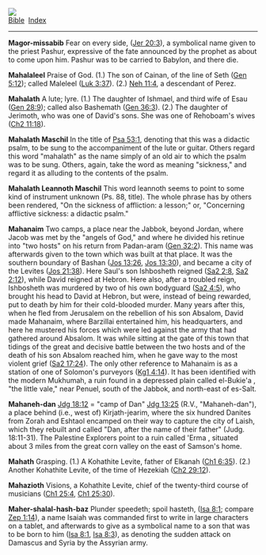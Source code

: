 [![](../../cdshop/ithlogo.png)](../../index)  
[Bible](../index)  [Index](index) 

------------------------------------------------------------------------

<span id="000">**Magor-missabib**</span> Fear on every side, ([Jer
20:3](../kjv/jer020.htm#003)), a symbolical name given to the priest
Pashur, expressive of the fate announced by the prophet as about to come
upon him. Pashur was to be carried to Babylon, and there die.

<span id="001">**Mahalaleel**</span> Praise of God. (1.) The son of
Cainan, of the line of Seth ([Gen 5:12](../kjv/gen005.htm#012)); called
Maleleel ([Luk 3:37](../kjv/luk003.htm#037)). (2.) [Neh
11:4](../kjv/neh011.htm#004), a descendant of Perez.

<span id="002">**Mahalath**</span> A lute; lyre. (1.) The daughter of
Ishmael, and third wife of Esau ([Gen 28:9](../kjv/gen028.htm#009));
called also Bashemath ([Gen 36:3](../kjv/gen036.htm#003)). (2.) The
daughter of Jerimoth, who was one of David's sons. She was one of
Rehoboam's wives ([Ch2 11:18](../kjv/ch2011.htm#018)).

<span id="003">**Mahalath Maschil**</span> In the title of [Psa
53:1](../kjv/psa053.htm#001), denoting that this was a didactic psalm,
to be sung to the accompaniment of the lute or guitar. Others regard
this word "mahalath" as the name simply of an old air to which the psalm
was to be sung. Others, again, take the word as meaning "sickness," and
regard it as alluding to the contents of the psalm.

<span id="004">**Mahalath Leannoth Maschil**</span> This word leannoth
seems to point to some kind of instrument unknown (Ps. 88, title). The
whole phrase has by others been rendered, "On the sickness of
affliction: a lesson;" or, "Concerning afflictive sickness: a didactic
psalm."

<span id="005">**Mahanaim**</span> Two camps, a place near the Jabbok,
beyond Jordan, where Jacob was met by the "angels of God," and where he
divided his retinue into "two hosts" on his return from Padan-aram ([Gen
32:2](../kjv/gen032.htm#002)). This name was afterwards given to the
town which was built at that place. It was the southern boundary of
Bashan ([Jos 13:26](../kjv/jos013.htm#026), [Jos
13:30](../kjv/jos013.htm#030)), and became a city of the Levites ([Jos
21:38](../kjv/jos021.htm#038)). Here Saul's son Ishbosheth reigned ([Sa2
2:8](../kjv/sa2002.htm#008), [Sa2 2:12](../kjv/sa2002.htm#012)), while
David reigned at Hebron. Here also, after a troubled reign, Ishbosheth
was murdered by two of his own bodyguard ([Sa2
4:5](../kjv/sa2004.htm#005)), who brought his head to David at Hebron,
but were, instead of being rewarded, put to death by him for their
cold-blooded murder. Many years after this, when he fled from Jerusalem
on the rebellion of his son Absalom, David made Mahanaim, where
Barzillai entertained him, his headquarters, and here he mustered his
forces which were led against the army that had gathered around Absalom.
It was while sitting at the gate of this town that tidings of the great
and decisive battle between the two hosts and of the death of his son
Absalom reached him, when he gave way to the most violent grief ([Sa2
17:24](../kjv/sa2017.htm#024)). The only other reference to Mahanaim is
as a station of one of Solomon's purveyors ([Kg1
4:14](../kjv/kg1004.htm#014)). It has been identified with the modern
Mukhumah, a ruin found in a depressed plain called el-Bukie'a , "the
little vale," near Penuel, south of the Jabbok, and north-east of
es-Salt.

<span id="006">**Mahaneh-dan**</span> [Jdg 18:12](../kjv/jdg018.htm#012)
= "camp of Dan" [Jdg 13:25](../kjv/jdg013.htm#025) (R.V.,
"Mahaneh-dan"), a place behind (i.e., west of) Kirjath-jearim, where the
six hundred Danites from Zorah and Eshtaol encamped on their way to
capture the city of Laish, which they rebuilt and called "Dan, after the
name of their father" (Judg. 18:11-31). The Palestine Explorers point to
a ruin called 'Erma , situated about 3 miles from the great corn valley
on the east of Samson's home.

<span id="007">**Mahath**</span> Grasping. (1.) A Kohathite Levite,
father of Elkanah ([Ch1 6:35](../kjv/ch1006.htm#035)). (2.) Another
Kohathite Levite, of the time of Hezekiah ([Ch2
29:12](../kjv/ch2029.htm#012)).

<span id="008">**Mahazioth**</span> Visions, a Kohathite Levite, chief
of the twenty-third course of musicians ([Ch1
25:4](../kjv/ch1025.htm#004), [Ch1 25:30](../kjv/ch1025.htm#030)).

<span id="009">**Maher-shalal-hash-baz**</span> Plunder speedeth; spoil
hasteth, ([Isa 8:1](../kjv/isa008.htm#001); compare [Zep
1:14](../kjv/zep001.htm#014)), a name Isaiah was commanded first to
write in large characters on a tablet, and afterwards to give as a
symbolical name to a son that was to be born to him ([Isa
8:1](../kjv/isa008.htm#001), [Isa 8:3](../kjv/isa008.htm#003)), as
denoting the sudden attack on Damascus and Syria by the Assyrian army.
